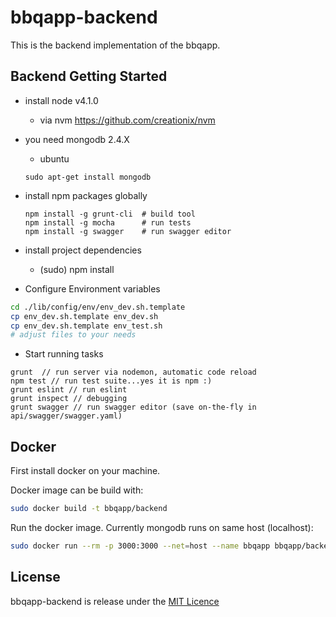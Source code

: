 # bbqapp-backend

This is the backend implementation of the bbqapp.

## Backend Getting Started


* install node v4.1.0
  * via nvm https://github.com/creationix/nvm

* you need mongodb 2.4.X
  * ubuntu

  ```
  sudo apt-get install mongodb
  ```

* install npm packages globally
  ```
  npm install -g grunt-cli  # build tool
  npm install -g mocha      # run tests
  npm install -g swagger    # run swagger editor
  ```

* install project dependencies
  * (sudo) npm install

* Configure Environment variables

```bash
cd ./lib/config/env/env_dev.sh.template
cp env_dev.sh.template env_dev.sh
cp env_dev.sh.template env_test.sh
# adjust files to your needs
```

* Start running tasks

```
grunt  // run server via nodemon, automatic code reload
npm test // run test suite...yes it is npm :)
grunt eslint // run eslint
grunt inspect // debugging
grunt swagger // run swagger editor (save on-the-fly in api/swagger/swagger.yaml)
```

## Docker

First install docker on your machine.

Docker image can be build with:

```bash
sudo docker build -t bbqapp/backend
```

Run the docker image. Currently mongodb runs on same host (localhost):

```bash
sudo docker run --rm -p 3000:3000 --net=host --name bbqapp bbqapp/backend
```

## License

bbqapp-backend is release under the [MIT Licence](http://opensource.org/licenses/MIT)
